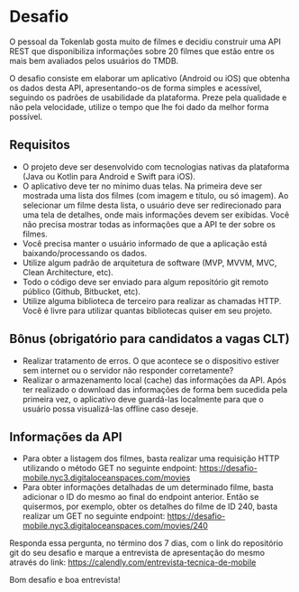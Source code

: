 # Desafio  

O pessoal da Tokenlab gosta muito de filmes e decidiu construir uma API REST que disponibiliza informações sobre 20 filmes que estão entre os mais bem avaliados pelos usuários do TMDB.  

O desafio consiste em elaborar um aplicativo (Android ou iOS) que obtenha os dados desta API, apresentando-os de forma simples e acessível, seguindo os padrões de usabilidade da plataforma. Preze pela qualidade e não pela velocidade, utilize o tempo que lhe foi dado da melhor forma possível.  

## Requisitos  
* O projeto deve ser desenvolvido com tecnologias nativas da plataforma (Java ou Kotlin para Android e Swift para iOS).
* O aplicativo deve ter no mínimo duas telas. Na primeira deve ser mostrada uma lista dos filmes (com imagem e título, ou só imagem). Ao selecionar um filme desta lista, o usuário deve ser redirecionado para uma tela de detalhes, onde mais informações devem ser exibidas. Você não precisa mostrar todas as informações que a API te der sobre os filmes.
* Você precisa manter o usuário informado de que a aplicação está baixando/processando os dados.
* Utilize algum padrão de arquitetura de software (MVP, MVVM, MVC, Clean Architecture, etc).
* Todo o código deve ser enviado para algum repositório git remoto público (Github, Bitbucket, etc).
* Utilize alguma biblioteca de terceiro para realizar as chamadas HTTP. Você é livre para utilizar quantas bibliotecas quiser em seu projeto.

## Bônus (obrigatório para candidatos a vagas CLT)  
* Realizar tratamento de erros.
O que acontece se o dispositivo estiver sem internet ou o servidor não responder corretamente?
* Realizar o armazenamento local (cache) das informações da API.
Após ter realizado o download das informações de forma bem sucedida pela primeira vez, o aplicativo deve guardá-las localmente para que o usuário possa visualizá-las offline caso deseje.

## Informações da API
* Para obter a listagem dos filmes, basta realizar uma requisição HTTP utilizando o método GET no seguinte endpoint: https://desafio-mobile.nyc3.digitaloceanspaces.com/movies
* Para obter informações detalhadas de um determinado filme, basta adicionar o ID do mesmo ao final do endpoint anterior. Então se quisermos, por exemplo, obter os detalhes do filme de ID 240, basta realizar um GET no seguinte endpoint: https://desafio-mobile.nyc3.digitaloceanspaces.com/movies/240

Responda essa pergunta, no término dos 7 dias, com o link do repositório git do seu desafio e marque a entrevista de apresentação do mesmo através do link: https://calendly.com/entrevista-tecnica-de-mobile

Bom desafio e boa entrevista!
